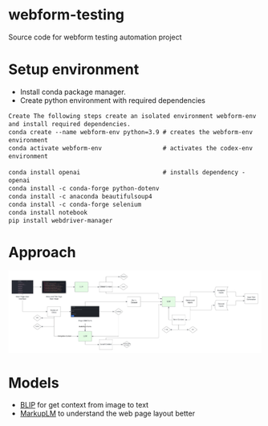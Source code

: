 # webform-testing
Source code for webform testing automation project

# Setup environment
- Install conda package manager.
- Create python environment with required dependencies

```
Create The following steps create an isolated environment webform-env and install required dependencies.
conda create --name webform-env python=3.9 # creates the webform-env environment
conda activate webform-env                 # activates the codex-env environment

conda install openai                       # installs dependency - openai
conda install -c conda-forge python-dotenv
conda install -c anaconda beautifulsoup4
conda install -c conda-forge selenium
conda install notebook
pip install webdriver-manager
```

# Approach
![Fine-grained context selection](./images/method-flow.jpeg)

# Models
- [BLIP]() for get context from image to text 
- [MarkupLM](https://github.com/microsoft/unilm/tree/master/markuplm) to understand the web page layout better